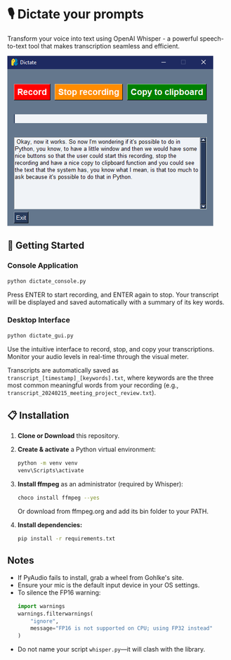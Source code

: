 # 🎙️ Dictate your prompts

Transform your voice into text using OpenAI Whisper - a powerful speech-to-text tool that makes transcription seamless and efficient.
 
![Dictate Demo](dictate.png)
                                                                                                                                               
## 🚀 Getting Started                                                                                 

### Console Application
```bash
python dictate_console.py
```
Press ENTER to start recording, and ENTER again to stop. Your transcript will be displayed and saved automatically with a summary of its key words.

### Desktop Interface
```bash
python dictate_gui.py
```
Use the intuitive interface to record, stop, and copy your transcriptions. Monitor your audio levels in real-time through the visual meter.

Transcripts are automatically saved as `transcript_[timestamp]_[keywords].txt`, where keywords are the three most common meaningful words from your recording (e.g., `transcript_20240215_meeting_project_review.txt`).

## 📋 Installation

1. **Clone or Download** this repository.
2. **Create & activate** a Python virtual environment:
   ```bash
   python -m venv venv
   venv\Scripts\activate
   ```

3. **Install ffmpeg** as an administrator (required by Whisper):
   ```bash
   choco install ffmpeg --yes
   ```
   Or download from ffmpeg.org and add its bin folder to your PATH.

4. **Install dependencies:**
   ```bash
   pip install -r requirements.txt
   ```

## Notes

- If PyAudio fails to install, grab a wheel from Gohlke's site.
- Ensure your mic is the default input device in your OS settings.
- To silence the FP16 warning:
  ```python
  import warnings
  warnings.filterwarnings(
      "ignore",
      message="FP16 is not supported on CPU; using FP32 instead"
  )
  ```
- Do not name your script `whisper.py`—it will clash with the library.